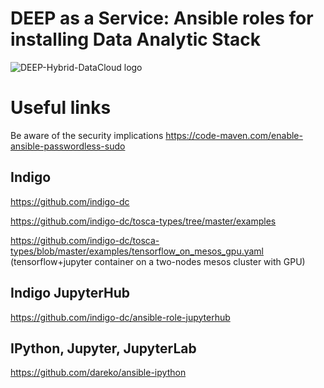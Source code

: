 # DEEP as a Service: Ansible roles for installing Data Analytic Stack

![DEEP-Hybrid-DataCloud logo](https://deep-hybrid-datacloud.eu/wp-content/uploads/2018/01/logo.png)


# Useful links
Be aware of the security implications https://code-maven.com/enable-ansible-passwordless-sudo


## Indigo
https://github.com/indigo-dc

https://github.com/indigo-dc/tosca-types/tree/master/examples

https://github.com/indigo-dc/tosca-types/blob/master/examples/tensorflow_on_mesos_gpu.yaml (tensorflow+jupyter container on a two-nodes mesos cluster with GPU)


## Indigo JupyterHub
https://github.com/indigo-dc/ansible-role-jupyterhub


## IPython, Jupyter, JupyterLab
https://github.com/dareko/ansible-ipython
